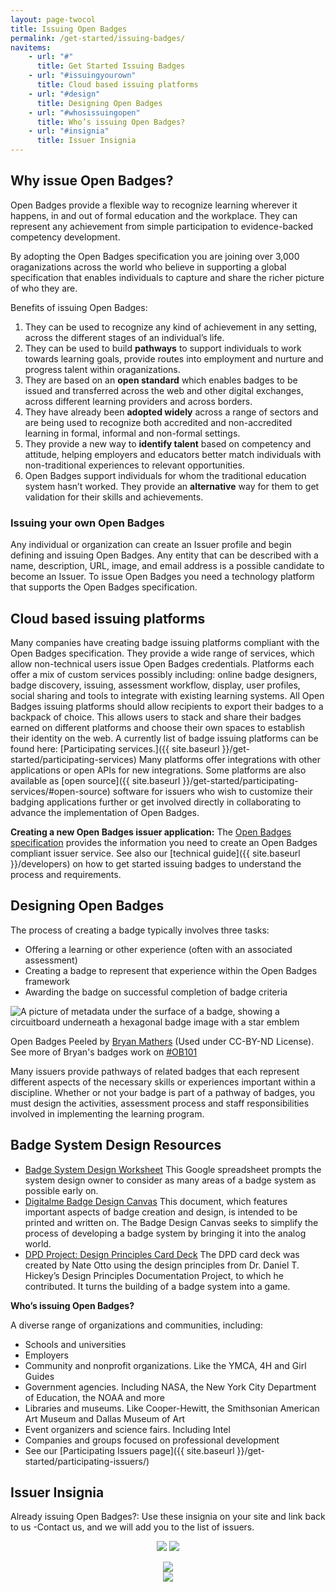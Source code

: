 ```yaml
---
layout: page-twocol
title: Issuing Open Badges
permalink: /get-started/issuing-badges/
navitems:
    - url: "#"
      title: Get Started Issuing Badges
    - url: "#issuingyourown"
      title: Cloud based issuing platforms
    - url: "#design"
      title: Designing Open Badges
    - url: "#whosissuingopen"
      title: Who’s issuing Open Badges? 
    - url: "#insignia"
      title: Issuer Insignia
---
```

<h2 class="title title-content" id="why-issue">Why issue Open Badges? </h2>
Open Badges provide a flexible way to recognize learning wherever it happens, in and out of formal education and the workplace. They can represent any achievement from simple participation to evidence-backed competency development.

By adopting the Open Badges specification you are joining over 3,000 oraganizations across the world who believe in supporting a global specification that enables individuals to capture and share the richer picture of who they are. 

Benefits of issuing Open Badges:

1. They can be used to recognize any kind of achievement in any setting, across the different stages of an individual’s life.
2. They can be used to build <strong>pathways</strong> to support individuals to work towards learning goals, provide routes into employment and nurture and progress talent within oraganizations. 
3. They are based on an <strong>open standard</strong> which enables badges to be issued and transferred across the web and other digital exchanges, across different learning providers and across borders. 
4. They have already been <strong>adopted widely</strong> across a range of sectors and are being used to recognize both accredited and non-accredited learning in formal, informal and non-formal settings.
5. They provide a new way to <strong>identify talent</strong> based on competency and attitude, helping employers and educators better match individuals with non-traditional experiences to relevant opportunities.
6. Open Badges support individuals for whom the traditional education system hasn’t worked. They provide an <strong>alternative</strong> way for them to get validation for their skills and achievements.

<h3 class="title title-secondary" id="issuingyourown">Issuing your own Open Badges</h3>
Any individual or organization can create an Issuer profile and begin defining and issuing Open Badges. Any entity that can be described with a name, description, URL, image, and email address is a possible candidate to become an Issuer. To issue Open Badges you need a technology platform that supports the Open Badges specification. 

<h2 class="title title-content" id="cloudbasedissuing">Cloud based issuing platforms</h2>
Many companies have creating badge issuing platforms compliant with the Open Badges specification. They provide a wide range of services, which allow non-technical users issue Open Badges credentials. Platforms each offer a mix of custom services possibly including: online badge designers, badge discovery, issuing, assessment workflow, display, user profiles, social sharing and tools to integrate with existing learning systems. All Open Badges issuing platforms should allow recipients to export their badges to a backpack of choice. This allows users to stack and share their badges earned on different platforms and choose their own spaces to establish their identity on the web. A currently list of badge issuing platforms can be found here: [Participating services.]({{ site.baseurl }}/get-started/participating-services) 
Many platforms offer integrations with other applications or open APIs for new integrations. Some platforms are also available as [open source]({{ site.baseurl }}/get-started/participating-services/#open-source) software for issuers who wish to customize their badging applications further or get involved directly in collaborating to advance the implementation of Open Badges.

<strong>Creating a new Open Badges issuer application:</strong> The [Open Badges specification](https://openbadgespec.org/) provides the information you need to create an Open Badges compliant issuer service. See also our [technical guide]({{ site.baseurl }}/developers) on how to get started issuing badges to understand the process and requirements.  

<h2 class="title title-content" id="design">Designing Open Badges</h2>

The process of creating a badge typically involves three tasks:

* Offering a learning or other experience (often with an associated assessment)
* Creating a badge to represent that experience within the Open Badges framework
* Awarding the badge on successful completion of badge criteria

<div class="contentblock-x-imagecontainer">
  <img src="{{ site.baseurl}}/images/bryan-mathers-open-badges-peeled.png" alt="A picture of metadata under the surface of a badge, showing a circuitboard underneath a hexagonal badge image with a star emblem" />
  <p class="contentblock-x-imagecaption">Open Badges Peeled by <a href="https://twitter.com/BryanMMathers">Bryan Mathers</a> (Used under CC-BY-ND License). See more of Bryan's badges work on <a href="http://badges.thinkoutloudclub.com/">#OB101</a></p>
</div>

Many issuers provide pathways of related badges that each represent different aspects of the necessary skills or experiences important within a discipline. Whether or not your badge is part of a pathway of badges, you must design the activities, assessment process and staff responsibilities involved in implementing the learning program.

<h2 class="title title-content" id="badgesystemdesign">Badge System Design Resources</h2>

* [Badge System Design Worksheet](https://docs.google.com/spreadsheet/ccc?key=0AnUOR-0CBMsTdE1hWnJnYXlNdnktVUlhWWdjVzFVR0E&usp=drive_web#gid=0)
This Google spreadsheet prompts the system design owner to consider as many areas of a badge system as possible early on. 
* [Digitalme Badge Design Canvas](http://www.digitalme.co.uk/assets/pdf/DigitalMe-Badge-Design-Canvas.pdf)
This document, which features important aspects of badge creation and design, is intended to be printed and written on. The Badge Design Canvas seeks to simplify the process of developing a badge system by bringing it into the analog world.
* [DPD Project: Design Principles Card Deck](http://dpdproject.info/cards/)
The DPD card deck was created by Nate Otto using the design principles from Dr. Daniel T. Hickey’s Design Principles Documentation Project, to which he contributed. It turns the building of a badge system into a game.

<strong>Who’s issuing Open Badges?</strong> 

A diverse range of organizations and communities, including:

* Schools and universities
* Employers
* Community and nonprofit organizations. Like the YMCA, 4H and Girl Guides
* Government agencies. Including NASA, the New York City Department of Education, the NOAA and more
* Libraries and museums. Like Cooper-Hewitt, the Smithsonian American Art Museum and Dallas Museum of Art
* Event organizers and science fairs. Including Intel
* Companies and groups focused on professional development
* See our [Participating Issuers page]({{ site.baseurl }}/get-started/participating-issuers/)

<h2 class="title title-content" id="insignia">Issuer Insignia</h2>
Already issuing Open Badges?: Use these insignia on your site and link back to us -Contact us, and we will add you to the list of issuers.

<p style="text-align: center;">
	<img src="{{ site.baseurl }}/images/issuer-insignia-ribbon1.png">
	<img src="{{ site.baseurl }}/images/issuer-insignia-ribbon2.png">
</p>

<p style="text-align: center;">
	<img src="{{ site.baseurl }}/images/issuer-insignia-banner1.png"><br />
	<img src="{{ site.baseurl }}/images/issuer-insignia-banner2.png">
</p>

